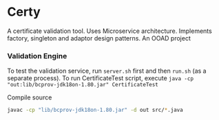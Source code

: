 # Certy
A certificate validation tool. Uses Microservice architecture. Implements factory, singleton and adaptor design patterns. An OOAD project


### Validation Engine
To test the validation service, run `server.sh` first and then `run.sh` (as a separate process).
To run CertificateTest script, execute `java -cp "out:lib/bcprov-jdk18on-1.80.jar" CertificateTest`

Compile source
```bash
javac -cp "lib/bcprov-jdk18on-1.80.jar" -d out src/*.java
```

